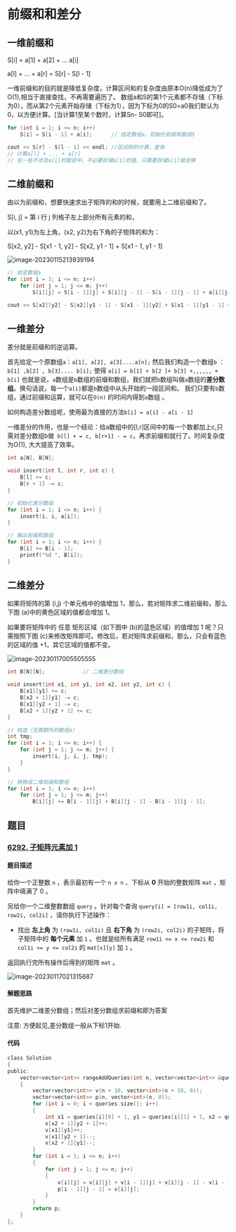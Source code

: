 # 前缀和和差分

## 一维前缀和

S[i] = a[1] + a[2] + ... a[i]

a[l] + ... + a[r] = S[r] - S[l - 1]

一维前缀和的目的就是降低复杂度，计算区间和的复杂度由原本O(n)降低成为了O(1),相当于直接查找，不再需要遍历了。
 数组a和S的第1个元素都不存储（下标为0），而从第2个元素开始存储（下标为1），因为下标为0的S0=a0我们默认为0，以方便计算。[当计算1至某个数时，计算Sn- S0即可]。


```c
for (int i = 1; i <= n; i++) 
    S[i] = S[i - 1] + a[i];      // 给定数组a，初始化前缀和数组S

cout << S[r] - S[l - 1] << endl; //区间和的计算，查询                      
// 计算a[l] + ... + a[r]
// 在一些不涉及a[i]的题目中，不必要存储a[i]的值，只需要存储S[i]就足够
```

## 二维前缀和

由以为前缀和，想要快速求出子矩阵的和的时候，就要用上二维前缀和了。

S[i, j] = 第 i 行 j 列格子左上部分所有元素的和，

以(x1, y1)为左上角，(x2, y2)为右下角的子矩阵的和为： 

S[x2, y2] - S[x1 - 1, y2] - S[x2, y1 - 1] + S[x1 - 1, y1 - 1]

![image-20230115213939194](D:\work\sphinx-master\source\algo\figs\22-前缀和和差分.assets\image-20230115213939194.png)

```c
// 给定数组a
for (int i = 1; i <= n; i++)
    for (int j = 1; j <= m; j++) 
        S[i][j] = S[i - 1][j] + S[i][j - 1] - S[i - 1][j - 1] + a[i][j];            // 可以拆开写

cout << S[x2][y2] - S[x2][y1 - 1] - S[x1 - 1][y2] + S[x1 - 1][y1 - 1] << endl;      // 使用
```

## 一维差分

差分就是前缀和的逆运算。

首先给定一个原数组`a`：`a[1], a[2], a[3]....a[n];`
然后我们构造一个数组`b` ： `b[1] ,b[2] , b[3].... b[i];`
使得 `a[i] = b[1] + b[2 ]+ b[3] +,,,,,, + b[i]`  也就是说，`a`数组是`b`数组的前缀和数组，我们就把`b`数组叫做`a`数组的**差分数组**。换句话说，每一个`a[i]`都是`b`数组中从头开始的一段区间和。  我们只要有`b`数组，通过前缀和运算，就可以在`O(n)` 的时间内得到`a`数组 。

如何构造差分数组呢，使用最为直接的方法`b[i] = a[i] - a[i - 1]`

一维差分的作用，也是一个结论：给a数组中的[l,r]区间中的每一个数都加上c,只需对差分数组b做` b[l] + = c, b[r+1] - = c`，再求前缀和就行了。时间复杂度为O(1), 大大提高了效率。

```c
int a[N], B[N];

void insert(int l, int r, int c) {
    B[l] += c;
    B[r + 1] -= c;
}

// 初始化差分数组
for (int i = 1; i <= n; i++) {
    insert(i, i, a[i]);
}

// 输出前缀和数组
for (int i = 1; i <= n; i++) {
    B[i] += B[i - 1];
    printf("%d ", B[i]);
}
```

## 二维差分

如果将矩阵的第 (i,j) 个单元格中的值增加 1，那么，若对矩阵求二维前缀和，那么下图 (a)中的黄色区域的值都会增加 1。

如果要将矩阵中的 任意 矩形区域（如下图中 (b)的蓝色区域）的值增加 1 呢？只需按照下图 (c)来修改矩阵即可。修改后，若对矩阵求前缀和，那么，只会有蓝色的区域的值 +1，其它区域的值都不变。

![image-20230117005505555](D:\work\sphinx-master\source\algo\figs\22-前缀和和差分.assets\image-20230117005505555.png)

```c
int B[N][N];            // 二维差分数组

void insert(int x1, int y1, int x2, int y2, int c) {
    B[x1][y1] += c;
    B[x2 + 1][y1] -= c;
    B[x1][y2 + 1] -= c;
    B[x2 + 1][y2 + 1] += c;
}

// 构造（无需额外的数组a）
int tmp;
for (int i = 1; i <= n; i++) {
    for (int j = 1; j <= m; j++) {
        insert(i, j, i, j, tmp);
    }
}

// 转换成二维前缀和数组
for (int i = 1; i <= n; i++)
    for (int j = 1; j <= m; j++)
        B[i][j] += B[i - 1][j] + B[i][j - 1] - B[i - 1][j - 1];
```

## 题目

### [6292. 子矩阵元素加 1](https://leetcode.cn/problems/increment-submatrices-by-one/)

#### 题目描述

给你一个正整数 `n` ，表示最初有一个 `n x n` 、下标从 **0** 开始的整数矩阵 `mat` ，矩阵中填满了 0 。

另给你一个二维整数数组 `query` 。针对每个查询 `query[i] = [row1i, col1i, row2i, col2i]` ，请你执行下述操作：

- 找出 **左上角** 为 `(row1i, col1i)` 且 **右下角** 为 `(row2i, col2i)` 的子矩阵，将子矩阵中的 **每个元素** 加 `1` 。也就是给所有满足 `row1i <= x <= row2i` 和 `col1i <= y <= col2i` 的 `mat[x][y]` 加 `1` 。

返回执行完所有操作后得到的矩阵 `mat` 。

![image-20230117021315687](D:\work\sphinx-master\source\algo\figs\22-前缀和和差分.assets\image-20230117021315687.png)

#### 解题思路

首先维护二维差分数组；然后对差分数组求前缀和即为答案

注意: 方便起见,差分数组一般从下标1开始.

#### 代码

```c
class Solution
{
public:
    vector<vector<int>> rangeAddQueries(int n, vector<vector<int>> &queries)
    {
        vector<vector<int>> v(n + 10, vector<int>(n + 10, 0));
        vector<vector<int>> p(n, vector<int>(n, 0));
        for (int i = 0; i < queries.size(); i++)
        {
            int x1 = queries[i][0] + 1, y1 = queries[i][1] + 1, x2 = queries[i][2] + 1, y2 = queries[i][3] + 1;
            v[x2 + 1][y2 + 1]++;
            v[x1][y1]++;
            v[x1][y2 + 1]--;
            v[x2 + 1][y1]--;
        }
        for (int i = 1; i <= n; i++)
        {
            for (int j = 1; j <= n; j++)
            {
                v[i][j] = v[i][j] + v[i - 1][j] + v[i][j - 1] - v[i - 1][j - 1];
                p[i - 1][j - 1] = v[i][j];
            }
        }
        return p;
    }
};
```

